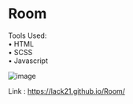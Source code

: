 # Room

Tools Used:  
  • HTML  
  • SCSS  
  • Javascript  
  
![image](https://user-images.githubusercontent.com/100687592/225041390-46251e8d-193e-4b95-9b06-674d2be55216.png)

Link : https://lack21.github.io/Room/
